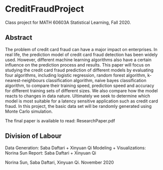 # CreditFraudProject
Class project for MATH 60603A Statistical Learning, Fall 2020. 

## Abstract

The problem of credit card fraud can have a major impact on enterprises. In real life, the prediction
model of credit card fraud detection has been widely used. However, different machine learning algorithms
also have a certain influence on the prediction process and results. This paper will focus on studying the
credit card fraud prediction of different models by evaluating four algorithms, including logistic regression,
random forest algorithm, k-nearest-neighbours classification algorithm, naive bayes classification algorithm,
to compare their training speed, prediction speed and accuracy for different training sets of different sizes.
We also compare how the model reacts to changes in data nature. Ultimately we seek to determine which
model is most suitable for a latency sensitive application such as credit card fraud. In this project, the basic
data set will be randomly generated using Monte Carlo simulation.

The final paper is available to read: ResearchPaper.pdf

## Division of Labour
Data Generation: Saba Daftari + Xinyuan Qi
Modeling + Visualizations: Norina Sun
Report: Saba Daftari + Xinyuan Qi


Norina Sun, Saba Daftari, Xinyuan Qi.
November 2020
